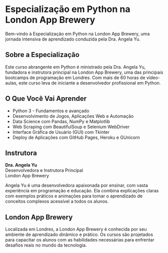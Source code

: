 # Especialização em Python na London App Brewery

Bem-vindo à Especialização em Python na London App Brewery, uma jornada intensiva de aprendizado conduzida pela Dra. Angela Yu.

## Sobre a Especialização
Este curso abrangente em Python é ministrado pela Dra. Angela Yu, fundadora e instrutora principal na London App Brewery, uma das principais bootcamps de programação em Londres. Com mais de 60 horas de vídeo-aulas, este curso leva de iniciante a desenvolvedor profissional em Python.

## O Que Você Vai Aprender
- Python 3 - Fundamentos e avançado
- Desenvolvimento de Jogos, Aplicações Web e Automação
- Data Science com Pandas, NumPy e Matplotlib
- Web Scraping com BeautifulSoup e Selenium WebDriver
- Interface Gráfica de Usuário (GUI) com Tkinter
- Deploy de Aplicações com GitHub Pages, Heroku e GUnicorn

## Instrutora
**Dra. Angela Yu**  
Desenvolvedora e Instrutora Principal  
London App Brewery

Angela Yu é uma desenvolvedora apaixonada por ensinar, com vasta experiência em programação e educação. Ela combina explicações claras com exemplos práticos e animações para tornar o aprendizado de conceitos complexos acessível a todos os alunos.

## London App Brewery
Localizada em Londres, a London App Brewery é conhecida por seu ambiente de aprendizado dinâmico e prático. Os cursos são projetados para capacitar os alunos com as habilidades necessárias para enfrentar desafios reais no mundo da tecnologia.
